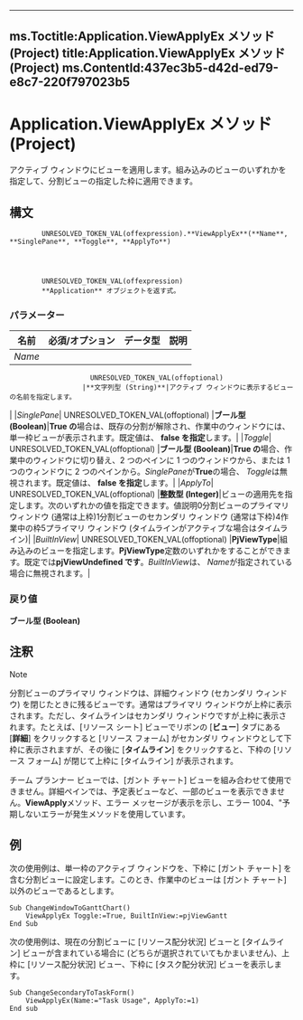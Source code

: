 

---
ms.Toctitle:Application.ViewApplyEx メソッド (Project)
title:Application.ViewApplyEx メソッド (Project)
ms.ContentId:437ec3b5-d42d-ed79-e8c7-220f797023b5
---
# Application.ViewApplyEx メソッド (Project)




アクティブ ウィンドウにビューを適用します。組み込みのビューのいずれかを指定して、分割ビューの指定した枠に適用できます。

## 構文

            UNRESOLVED_TOKEN_VAL(offexpression).**ViewApplyEx**(**Name**, **SinglePane**, **Toggle**, **ApplyTo**)




            UNRESOLVED_TOKEN_VAL(offexpression)
            **Application** オブジェクトを返す式。

### パラメーター

|**名前**|**必須/オプション**|**データ型**|**説明**|
|---|---|---|---|
|*Name*|
                        UNRESOLVED_TOKEN_VAL(offoptional)
                      |**文字列型 (String)**|アクティブ ウィンドウに表示するビューの名前を指定します。
|
|*SinglePane*|
                        UNRESOLVED_TOKEN_VAL(offoptional)
                      |**ブール型 (Boolean)**|**True の**場合は、既存の分割が解除され、作業中のウィンドウには、単一枠ビューが表示されます。既定値は、 **false を指定**します。|
|*Toggle*|
                        UNRESOLVED_TOKEN_VAL(offoptional)
                      |**ブール型 (Boolean)**|**True の**場合、作業中のウィンドウに切り替え、2 つのペインに 1 つのウィンドウから、または 1 つのウィンドウに 2 つのペインから。*SinglePane*が**True**の場合、 *Toggle*は無視されます。既定値は、 **false を指定**します。|
|*ApplyTo*|
                        UNRESOLVED_TOKEN_VAL(offoptional)
                      |**整数型 (Integer)**|ビューの適用先を指定します。次のいずれかの値を指定できます。値説明0分割ビューのプライマリ ウィンドウ (通常は上枠)1分割ビューのセカンダリ ウィンドウ (通常は下枠)4作業中の枠5プライマリ ウィンドウ (タイムラインがアクティブな場合はタイムライン)|
|*BuiltInView*|
                        UNRESOLVED_TOKEN_VAL(offoptional)
                      |**PjViewType**|組み込みのビューを指定します。**PjViewType**定数のいずれかをすることができます。既定では**pjViewUndefined です**。*BuiltInView*は、 *Name*が指定されている場合に無視されます。|



### 戻り値
**ブール型 (Boolean)**





## 注釈


>[!NOTE]
>分割ビューのプライマリ ウィンドウは、詳細ウィンドウ (セカンダリ ウィンドウ) を閉じたときに残るビューです。通常はプライマリ ウィンドウが上枠に表示されます。ただし、タイムラインはセカンダリ ウィンドウですが上枠に表示されます。たとえば、[リソース シート] ビューでリボンの [**ビュー**] タブにある [**詳細**] をクリックすると [リソース フォーム] がセカンダリ ウィンドウとして下枠に表示されますが、その後に [**タイムライン**] をクリックすると、下枠の [リソース フォーム] が閉じて上枠に [タイムライン] が表示されます。





チーム プランナー ビューでは、[ガント チャート] ビューを組み合わせて使用できません。詳細ペインでは、予定表ビューなど、一部のビューを表示できません。**ViewApply**メソッド、エラー メッセージが表示を示し、エラー 1004、"予期しないエラーが発生メソッドを使用しています。



## 例
次の使用例は、単一枠のアクティブ ウィンドウを、下枠に [ガント チャート] を含む分割ビューに設定します。このとき、作業中のビューは [ガント チャート] 以外のビューであるとします。

```vba
Sub ChangeWindowToGanttChart() 
    ViewApplyEx Toggle:=True, BuiltInView:=pjViewGantt 
End Sub
```




次の使用例は、現在の分割ビューに [リソース配分状況] ビューと [タイムライン] ビューが含まれている場合に (どちらが選択されていてもかまいません)、上枠に [リソース配分状況] ビュー、下枠に [タスク配分状況] ビューを表示します。

```vba
Sub ChangeSecondaryToTaskForm() 
    ViewApplyEx(Name:="Task Usage", ApplyTo:=1) 
End sub
```






